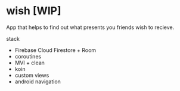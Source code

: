 # wish [WIP]

App that helps to find out what presents you friends wish to recieve.

stack
- Firebase Cloud Firestore + Room
- coroutines
- MVI + clean
- koin
- custom views
- android navigation
